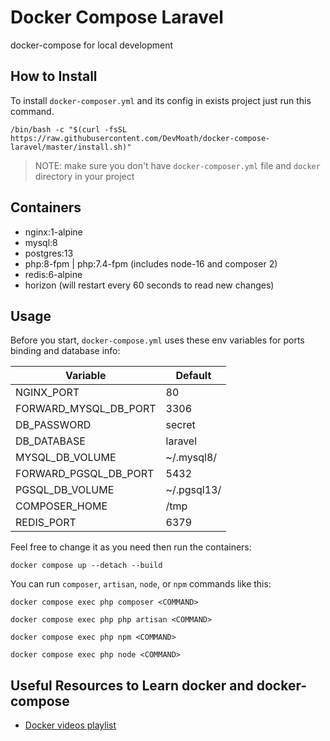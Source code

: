 # Docker Compose Laravel

docker-compose for local development

## How to Install

To install `docker-composer.yml` and its config in exists project just run this command.

```shell
/bin/bash -c "$(curl -fsSL https://raw.githubusercontent.com/DevMoath/docker-compose-laravel/master/install.sh)"
```

> NOTE: make sure you don't have `docker-composer.yml` file and `docker` directory in your project

## Containers

* nginx:1-alpine
* mysql:8
* postgres:13
* php:8-fpm | php:7.4-fpm (includes node-16 and composer 2)
* redis:6-alpine
* horizon (will restart every 60 seconds to read new changes)

## Usage

Before you start, `docker-compose.yml` uses these env variables for ports binding and database info:

| Variable              | Default     |
|-----------------------|-------------|
| NGINX_PORT            | 80          |
| FORWARD_MYSQL_DB_PORT | 3306        |
| DB_PASSWORD           | secret      |
| DB_DATABASE           | laravel     |
| MYSQL_DB_VOLUME       | ~/.mysql8/  |
| FORWARD_PGSQL_DB_PORT | 5432        |
| PGSQL_DB_VOLUME       | ~/.pgsql13/ |
| COMPOSER_HOME         | /tmp        |
| REDIS_PORT            | 6379        |

Feel free to change it as you need then run the containers:

```shell
docker compose up --detach --build
```

You can run `composer`, `artisan`, `node`, or `npm` commands like this:

```shell
docker compose exec php composer <COMMAND>

docker compose exec php php artisan <COMMAND>

docker compose exec php npm <COMMAND>

docker compose exec php node <COMMAND>
```

## Useful Resources to Learn docker and docker-compose

* [Docker videos playlist](https://www.youtube.com/playlist?list=PLWXM1Hj1xHDZOjLQdz687d8GA8YQ7fpvX)
